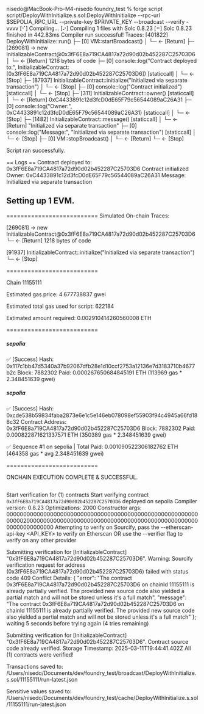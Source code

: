 nisedo@MacBook-Pro-M4-nisedo foundry_test % forge script script/DeployWithInitialize.s.sol:DeployWithInitialize --rpc-url $SEPOLIA_RPC_URL --private-key $PRIVATE_KEY --broadcast --verify -vvvv
[⠊] Compiling...
[⠔] Compiling 1 files with Solc 0.8.23
[⠒] Solc 0.8.23 finished in 442.83ms
Compiler run successful!
Traces:
  [401822] DeployWithInitialize::run()
    ├─ [0] VM::startBroadcast()
    │   └─ ← [Return] 
    ├─ [269081] → new InitializableContract@0x3fF6E8a719CA4817a72d90d02b452287C25703D6
    │   └─ ← [Return] 1218 bytes of code
    ├─ [0] console::log("Contract deployed to:", InitializableContract: [0x3fF6E8a719CA4817a72d90d02b452287C25703D6]) [staticcall]
    │   └─ ← [Stop] 
    ├─ [87937] InitializableContract::initialize("Initialized via separate transaction")
    │   └─ ← [Stop] 
    ├─ [0] console::log("Contract initialized") [staticcall]
    │   └─ ← [Stop] 
    ├─ [311] InitializableContract::owner() [staticcall]
    │   └─ ← [Return] 0xC4433891c12d3fcD0dE65F79c56544089aC26A31
    ├─ [0] console::log("Owner:", 0xC4433891c12d3fcD0dE65F79c56544089aC26A31) [staticcall]
    │   └─ ← [Stop] 
    ├─ [1482] InitializableContract::message() [staticcall]
    │   └─ ← [Return] "Initialized via separate transaction"
    ├─ [0] console::log("Message:", "Initialized via separate transaction") [staticcall]
    │   └─ ← [Stop] 
    ├─ [0] VM::stopBroadcast()
    │   └─ ← [Return] 
    └─ ← [Stop] 


Script ran successfully.

== Logs ==
  Contract deployed to: 0x3fF6E8a719CA4817a72d90d02b452287C25703D6
  Contract initialized
  Owner: 0xC4433891c12d3fcD0dE65F79c56544089aC26A31
  Message: Initialized via separate transaction

## Setting up 1 EVM.
==========================
Simulated On-chain Traces:

  [269081] → new InitializableContract@0x3fF6E8a719CA4817a72d90d02b452287C25703D6
    └─ ← [Return] 1218 bytes of code

  [91937] InitializableContract::initialize("Initialized via separate transaction")
    └─ ← [Stop] 


==========================

Chain 11155111

Estimated gas price: 4.677738837 gwei

Estimated total gas used for script: 622184

Estimated amount required: 0.002910414260560008 ETH

==========================

##### sepolia
✅  [Success] Hash: 0x117c1bb47d5340a37b92067dfb28e1d10ccf2753a12136e7d3183710b4677b2c
Block: 7882302
Paid: 0.000267650684845191 ETH (113969 gas * 2.348451639 gwei)


##### sepolia
✅  [Success] Hash: 0xcde538b59834faba2873e6e1c5e146eb078098ef55903f94c4945a66fd188c32
Contract Address: 0x3fF6E8a719CA4817a72d90d02b452287C25703D6
Block: 7882302
Paid: 0.000822871621337571 ETH (350389 gas * 2.348451639 gwei)

✅ Sequence #1 on sepolia | Total Paid: 0.001090522306182762 ETH (464358 gas * avg 2.348451639 gwei)
                                                                                                         

==========================

ONCHAIN EXECUTION COMPLETE & SUCCESSFUL.
##
Start verification for (1) contracts
Start verifying contract `0x3fF6E8a719CA4817a72d90d02b452287C25703D6` deployed on sepolia
Compiler version: 0.8.23
Optimizations:    2000
Constructor args: 00000000000000000000000000000000000000000000000000000000000000200000000000000000000000000000000000000000000000000000000000000000
Attempting to verify on Sourcify, pass the --etherscan-api-key <API_KEY> to verify on Etherscan OR use the --verifier flag to verify on any other provider

Submitting verification for [InitializableContract] "0x3fF6E8a719CA4817a72d90d02b452287C25703D6".
Warning: Sourcify verification request for address (0x3fF6E8a719CA4817a72d90d02b452287C25703D6) failed with status code 409 Conflict
Details: {
  "error": "The contract 0x3fF6E8a719CA4817a72d90d02b452287C25703D6 on chainId 11155111 is already partially verified. The provided new source code also yielded a partial match and will not be stored unless it's a full match",
  "message": "The contract 0x3fF6E8a719CA4817a72d90d02b452287C25703D6 on chainId 11155111 is already partially verified. The provided new source code also yielded a partial match and will not be stored unless it's a full match"
}; waiting 5 seconds before trying again (4 tries remaining)

Submitting verification for [InitializableContract] "0x3fF6E8a719CA4817a72d90d02b452287C25703D6".
Contract source code already verified. Storage Timestamp: 2025-03-11T19:44:41.402Z
All (1) contracts were verified!

Transactions saved to: /Users/nisedo/Documents/dev/foundry_test/broadcast/DeployWithInitialize.s.sol/11155111/run-latest.json

Sensitive values saved to: /Users/nisedo/Documents/dev/foundry_test/cache/DeployWithInitialize.s.sol/11155111/run-latest.json